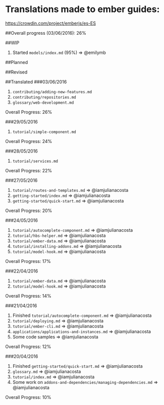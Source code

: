 # Translations made to ember guides:
https://crowdin.com/project/emberjs/es-ES

##Overall progress (03/06/2016): 26%

##WIP
1. Started `models/index.md` (95%) => @emilymb

##Planned

##Revised

##Translated
###03/06/2016
1. `contributing/adding-new-features.md`
2. `contributing/repositories.md`
3. `glossary/web-development.md`

Overall Progress: 26%

###29/05/2016
1. `tutorial/simple-component.md`

Overall Progress: 24%

###28/05/2016
1. `tutorial/services.md`

Overall Progress: 22%

###27/05/2016
1. `tutorial/routes-and-templates.md` => @iamjulianacosta
2. `getting-started/index.md` => @iamjulianacosta
3. `getting-started/quick-start.md` => @iamjulianacosta

Overall Progress: 20%

###24/05/2016
1. `tutorial/autocomplete-component.md` => @iamjulianacosta
2. `tutorial/hbs-helper.md` => @iamjulianacosta
3. `tutorial/ember-data.md` => @iamjulianacosta
4. `tutorial/installing-addons.md` => @iamjulianacosta
5. `tutorial/model-hook.md` => @iamjulianacosta

Overall Progress: 17%

###22/04/2016
1. `tutorial/ember-data.md` => @iamjulianacosta
2. `tutorial/model-hook.md` => @iamjulianacosta

Overall Progress: 14%

###21/04/2016
1. Finished `tutorial/autocomplete-component.md` => @iamjulianacosta
2. `tutorial/deploying.md` => @iamjulianacosta
3. `tutorial/ember-cli.md` => @iamjulianacosta
4. `applications/applications-and-instances.md`  => @iamjulianacosta
5. Some code samples => @iamjulianacosta

Overall Progress: 12%

###20/04/2016
1. Finished `getting-started/quick-start.md` => @iamjulianacosta
2. `glossary.md` => @iamjulianacosta
3. `tutorial/index.md` => @iamjulianacosta
4. Some work on `addons-and-dependencies/managing-dependencies.md` => @iamjulianacosta

Overall Progress: 10%
